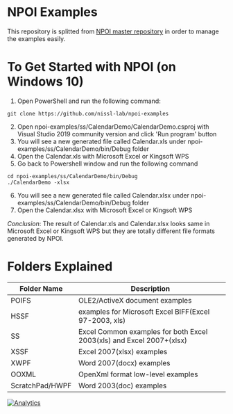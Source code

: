 # NPOI Examples

This repository is splitted from [NPOI master repository](https://github.com/nissl-lab/npoi) in order to manage the examples easily.

# To Get Started with NPOI (on Windows 10)
1. Open PowerShell and run the following command:
```
git clone https://github.com/nissl-lab/npoi-examples
```
2. Open npoi-examples/ss/CalendarDemo/CalendarDemo.csproj with Visual Studio 2019 community version and click 'Run program' button
3. You will see a new generated file called Calendar.xls under npoi-examples/ss/CalendarDemo/bin/Debug folder
4. Open the Calendar.xls with Microsoft Excel or Kingsoft WPS 
5. Go back to Powershell window and run the following command
```
cd npoi-examples/ss/CalendarDemo/bin/Debug
./CalendarDemo -xlsx 
```
6. You will see a new generated file called Calendar.xlsx under npoi-examples/ss/CalendarDemo/bin/Debug folder
7. Open the Calendar.xlsx with Microsoft Excel or Kingsoft WPS

_Conclusion_: The result of Calendar.xls and Calendar.xlsx looks same in Microsoft Excel or Kingsoft WPS but they are totally different file formats generated by NPOI.

# Folders Explained
|Folder Name| Description|
|---|---|
|POIFS|OLE2/ActiveX document examples|
|HSSF |examples for Microsoft Excel BIFF(Excel 97-2003, xls) |
|SS | Excel Common examples for both Excel 2003(xls) and Excel 2007+(xlsx)|
|XSSF |Excel 2007(xlsx) examples|
|XWPF |Word 2007(docx) examples|
|OOXML|OpenXml format low-level examples|
|ScratchPad/HWPF|Word 2003(doc) examples|

[![Analytics](https://ga-beacon.appspot.com/UA-39118634-1/npoi-examples)](https://github.com/nissl-lab/npoi-examples)
